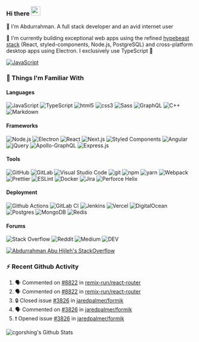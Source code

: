 ### Hi there <img src="https://media.giphy.com/media/hvRJCLFzcasrR4ia7z/giphy.gif" width="25px" height="25px">

📝 I'm Abdurrahman. A full stack developer and an avid internet user

💼 I'm currently building exceptional web apps using the refined [hypebeast stack](https://twitter.com/benawad/status/1357899806543347713) (React, styled-components, Node.js, PostgreSQL) and cross-platform desktop apps using Electron. I exclusively use TypeScript 🚀

[<img alt="JavaScript" src="https://img.shields.io/badge/LinkedIn-0077B5?style=flat-square&logo=linkedin&logoColor=white" />](https://www.linkedin.com/in/aabuhijleh)

### 🔭 Things I'm Familiar With

#### Languages

<p>
<img alt="JavaScript" src="https://img.shields.io/badge/-JavaScript_(ES6+)-%23323330.svg?style=flat-square&logo=javascript&logoColor=%23F7DF1E"/>
<img alt="TypeScript" src="https://img.shields.io/badge/-TypeScript-007ACC?style=flat-square&logo=typescript&logoColor=white" />
<img alt="html5" src="https://img.shields.io/badge/-HTML5-E34F26?style=flat-square&logo=html5&logoColor=white" />
<img alt="css3" src="https://img.shields.io/badge/-CSS3-1572B6?style=flat-square&logo=css3&logoColor=white" />
<img alt="Sass" src="https://img.shields.io/badge/-Sass-CC6699?style=flat-square&logo=sass&logoColor=white" />
<img alt="GraphQL" src="https://img.shields.io/badge/-GraphQL-E10098?style=flat-square&logo=graphql&logoColor=white" />
<img alt="C++" src="https://img.shields.io/badge/-C++-%2300599C.svg?&style=flat-sqaure&logo=c%2B%2B&ogoColor=white"/>
<img alt="Markdown" src="https://img.shields.io/badge/-Markdown-%23000000.svg?&style=flat-sqaure&logo=markdown&logoColor=white"/>
</p>

#### Frameworks

<p>
<img alt="Node.js" src="https://img.shields.io/badge/-Node.js-43853d?style=flat-square&logo=Node.js&logoColor=white" />
<img alt="Electron" src="https://img.shields.io/badge/-Electron-47848F?style=flat-square&logo=electron&logoColor=white" />
<img alt="React" src="https://img.shields.io/badge/-React-45b8d8?style=flat-square&logo=react&logoColor=white" />
<img alt="Next.js" src="https://img.shields.io/badge/-Next.js-000000?style=flat-square&logo=next.js&logoColor=white">
<img alt="Styled Components" src="https://img.shields.io/badge/-Styled_Components-DB7093?style=flat-sqaure&logo=styled-components&logoColor=white"/>
<img alt="Angular" src="https://img.shields.io/badge/-Angular-%23DD0031.svg?style=flat-square&logo=angular&logoColor=white"/>
<img alt="jQuery" src="https://img.shields.io/badge/-jQuery-%230769AD.svg?&style=flat-sqaure&logo=jquery&logoColor=white"/>
<img alt="Apollo-GraphQL" src="https://img.shields.io/badge/-Apollo_GraphQL-311C87?style=flat-sqaure&logo=apollo-graphql"/>
<img alt="Express.js" src="https://img.shields.io/badge/-Express.js-%23404d59.svg?&style=flat-sqaure"/>
</p>

#### Tools

<p>
<img alt="GitHub" src="https://img.shields.io/badge/-GitHub-181717?style=flat-square&logo=github&logoColor=white" />
<img alt="GitLab" src="https://img.shields.io/badge/-GitLab-%23181717.svg?&style=flat-sqaure&logo=gitlab&logoColor=white"/>
<img alt="Visual Studio Code" src="https://img.shields.io/badge/-Visual%20Studio%20Code-007ACC?style=flat-square&logo=visual-studio-code&logoColor=white" />
<img alt="git" src="https://img.shields.io/badge/-Git-F05032?style=flat-square&logo=git&logoColor=white" />
<img alt="npm" src="https://img.shields.io/badge/-npm-CB3837?style=flat-square&logo=npm&logoColor=white" />
<img alt="yarn" src="https://img.shields.io/badge/-Yarn-2C8EBB?style=flat-square&logo=yarn&logoColor=white" />
<img alt="Webpack" src="https://img.shields.io/badge/-Webpack-8DD6F9?style=flat-square&logo=webpack&logoColor=white" />
<img alt="Prettier" src="https://img.shields.io/badge/-Prettier-F7B93E?style=flat-square&logo=prettier&logoColor=white" />
<img alt="ESLint" src="https://img.shields.io/badge/-ESLint-4B32C3?style=flat-square&logo=eslint&logoColor=white" />
<img alt="Docker" src="https://img.shields.io/badge/-Docker-%230db7ed.svg?&style=flat-square&logo=docker&logoColor=white"/>
<img alt="Jira" src="https://img.shields.io/badge/-Jira-0052CC?style=flat-square&logo=jira-software&logoColor=white" />
<img alt="Perforce Helix" src="https://img.shields.io/badge/-Perforce%20Helix-404040?style=flat-square&logo=Perforce&logoColor=white" />
</p>

#### Deployment

<p>
<img alt="Github Actions" src="https://img.shields.io/badge/-Github_Actions-2088FF?style=flat-square&logo=github-actions&logoColor=white" />
<img alt="GitLab CI" src="https://img.shields.io/badge/-GitLabCI-%23181717.svg?&style=flat-sqaure&logo=gitlab&logoColor=white"/>
<img alt="Jenkins" src="https://img.shields.io/badge/-Jenkins-%232C5263.svg?&style=flat-sqaure&logo=jenkins&logoColor=white"/>
<img alt="Vercel" src="https://img.shields.io/badge/-Vercel-000000?style=flat-square&logo=vercel&logoColor=white" />
<img alt="DigitalOcean" src="https://img.shields.io/badge/-DigitalOcean-0080FF?style=flat-square&logo=DigitalOcean&logoColor=white" />
<img alt="Postgres" src ="https://img.shields.io/badge/-Postgres-%23316192.svg?&style=flat-sqaure&logo=postgresql&logoColor=white"/>
<img alt="MongoDB" src ="https://img.shields.io/badge/MongoDB-%234ea94b.svg?style=flat-sqaure&logo=mongodb&logoColor=white"/>
<img alt="Redis" src="https://img.shields.io/badge/-Redis-DC382D?style=flat-square&logo=redis&logoColor=white" />
</p>

#### Forums

<p>
<img alt="Stack Overflow" src="https://img.shields.io/badge/-StackOverflow-FE7A16?style=flat-square&logo=stack-overflow&logoColor=white"/>
<img alt="Reddit" src="https://img.shields.io/badge/-reddit-%23FF4500.svg?&style=flat-square&logo=Reddit&logoColor=white"/>
<img alt="Medium" src="https://img.shields.io/badge/-Medium-12100E?style=flat-square&logo=medium&logoColor=white"/>
<img alt="DEV" src="https://img.shields.io/badge/-DEV.TO-0A0A0A?style=flat-square&logo=dev.to&logoColor=white"/>
</p>

[![Abdurrahman Abu Hijleh's StackOverflow](https://github-readme-stackoverflow.vercel.app/?userID=9698583&theme=dark&layout=compact)](https://stackoverflow.com/users/9698583/aabuhijleh)

### ⚡ Recent Github Activity

<!--START_SECTION:activity-->

1. 🗣 Commented on [#8822](https://github.com/remix-run/react-router/issues/8822#issuecomment-1591774323) in [remix-run/react-router](https://github.com/remix-run/react-router)
2. 🗣 Commented on [#8822](https://github.com/remix-run/react-router/issues/8822#issuecomment-1591748391) in [remix-run/react-router](https://github.com/remix-run/react-router)
3. 🔒 Closed issue [#3826](https://github.com/jaredpalmer/formik/issues/3826) in [jaredpalmer/formik](https://github.com/jaredpalmer/formik)
4. 🗣 Commented on [#3826](https://github.com/jaredpalmer/formik/issues/3826#issuecomment-1588023223) in [jaredpalmer/formik](https://github.com/jaredpalmer/formik)
5. ❗ Opened issue [#3826](https://github.com/jaredpalmer/formik/issues/3826) in [jaredpalmer/formik](https://github.com/jaredpalmer/formik)

<!--END_SECTION:activity-->

<p>
  <img alt="cgorshing's Github Stats" src="https://github-readme-stats-gules-six.vercel.app/api?username=aabuhijleh&show_icons=true&hide_border=true&theme=tokyonight" />
</p>
